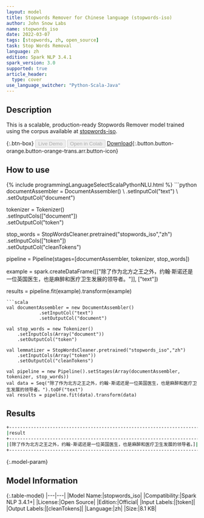 ```yaml
---
layout: model
title: Stopwords Remover for Chinese language (stopwords-iso)
author: John Snow Labs
name: stopwords_iso
date: 2022-03-07
tags: [stopwords, zh, open_source]
task: Stop Words Removal
language: zh
edition: Spark NLP 3.4.1
spark_version: 3.0
supported: true
article_header:
  type: cover
use_language_switcher: "Python-Scala-Java"
---
```


## Description

This is a scalable, production-ready Stopwords Remover model trained using the corpus available at [stopwords-iso](https://github.com/stopwords-iso/).

{:.btn-box}
<button class="button button-orange" disabled>Live Demo</button>
<button class="button button-orange" disabled>Open in Colab</button>
[Download](https://s3.amazonaws.com/auxdata.johnsnowlabs.com/public/models/stopwords_iso_zh_3.4.1_3.0_1646673208417.zip){:.button.button-orange.button-orange-trans.arr.button-icon}

## How to use



<div class="tabs-box" markdown="1">
{% include programmingLanguageSelectScalaPythonNLU.html %}
```python
documentAssembler = DocumentAssembler() \
    .setInputCol("text") \
    .setOutputCol("document")

tokenizer = Tokenizer() \
    .setInputCols(["document"]) \
    .setOutputCol("token")

stop_words = StopWordsCleaner.pretrained("stopwords_iso","zh") \
    .setInputCols(["token"]) \
    .setOutputCol("cleanTokens")

pipeline = Pipeline(stages=[documentAssembler, tokenizer, stop_words]) 

example = spark.createDataFrame([["除了作为北方之王之外，约翰·斯诺还是一位英国医生，也是麻醉和医疗卫生发展的领导者。"]], ["text"]) 

results = pipeline.fit(example).transform(example)
```
```scala
val documentAssembler = new DocumentAssembler() 
            .setInputCol("text") 
            .setOutputCol("document")

val stop_words = new Tokenizer() 
    .setInputCols(Array("document"))
    .setOutputCol("token")

val lemmatizer = StopWordsCleaner.pretrained("stopwords_iso","zh") 
    .setInputCols(Array("token")) 
    .setOutputCol("cleanTokens")

val pipeline = new Pipeline().setStages(Array(documentAssembler, tokenizer, stop_words))
val data = Seq("除了作为北方之王之外，约翰·斯诺还是一位英国医生，也是麻醉和医疗卫生发展的领导者。").toDF("text")
val results = pipeline.fit(data).transform(data)
```
</div>

## Results

```bash
+-----------------------------------------------------------------------------------+
|result                                                                             |
+-----------------------------------------------------------------------------------+
|[除了作为北方之王之外，约翰·斯诺还是一位英国医生，也是麻醉和医疗卫生发展的领导者。]|
+-----------------------------------------------------------------------------------+

```

{:.model-param}
## Model Information

{:.table-model}
|---|---|
|Model Name:|stopwords_iso|
|Compatibility:|Spark NLP 3.4.1+|
|License:|Open Source|
|Edition:|Official|
|Input Labels:|[token]|
|Output Labels:|[cleanTokens]|
|Language:|zh|
|Size:|8.1 KB|